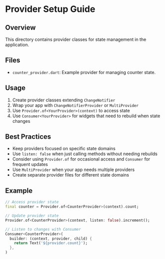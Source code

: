 # Provider Setup Guide

## Overview
This directory contains provider classes for state management in the application.

## Files
- `counter_provider.dart`: Example provider for managing counter state.

## Usage
1. Create provider classes extending `ChangeNotifier`
2. Wrap your app with `ChangeNotifierProvider` or `MultiProvider`
3. Use `Provider.of<YourProvider>(context)` to access state
4. Use `Consumer<YourProvider>` for widgets that need to rebuild when state changes

## Best Practices
- Keep providers focused on specific state domains
- Use `listen: false` when just calling methods without needing rebuilds
- Consider using `Provider.of` for occasional access and `Consumer` for frequent updates
- Use `MultiProvider` when your app needs multiple providers
- Create separate provider files for different state domains

## Example
```dart
// Access provider state
final counter = Provider.of<CounterProvider>(context).count;

// Update provider state
Provider.of<CounterProvider>(context, listen: false).increment();

// Listen to changes with Consumer
Consumer<CounterProvider>(
  builder: (context, provider, child) {
    return Text('${provider.count}');
  },
)
```